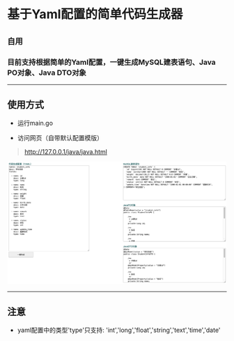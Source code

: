 # 基于Yaml配置的简单代码生成器

## `自用`

### 目前支持根据简单的Yaml配置，一键生成MySQL建表语句、Java PO对象、Java DTO对象

***

## 使用方式

* 运行main.go

* 访问网页（自带默认配置模版）

> http://127.0.0.1/java/java.html

![web](./web.png)

***

## 注意

* yaml配置中的类型'type'只支持: 'int','long','float','string','text','time','date'